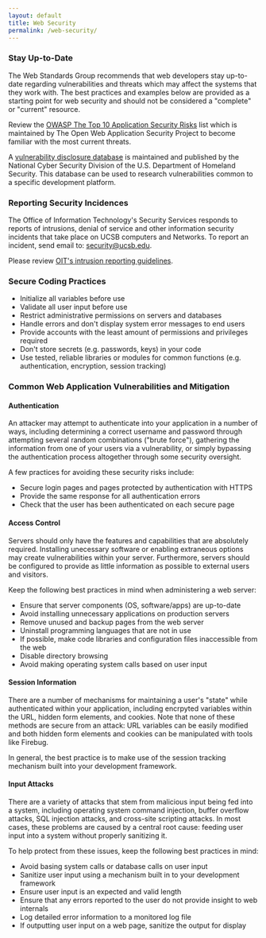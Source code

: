 ```yaml
---
layout: default
title: Web Security
permalink: /web-security/
---
```


### Stay Up-to-Date

The Web Standards Group recommends that web developers stay up-to-date
regarding vulnerabilities and threats which may affect the systems that they
work with. The best practices and examples below are provided as a starting
point for web security and should not be considered a "complete" or "current"
resource.

Review the
[OWASP The Top 10 Application Security Risks](https://www.owasp.org/index.php/Top_10)
list which is maintained by The Open Web Application Security Project to become
familiar with the most current threats.

A [vulnerability disclosure database](http://cve.mitre.org) is maintained and
published by the National Cyber Security Division of the U.S. Department of
Homeland Security. This database can be used to research vulnerabilities common
to a specific development platform.

### Reporting Security Incidences

The Office of Information Technology's Security Services responds to reports
of intrusions, denial of service and other information security incidents that
take place on UCSB computers and Networks. To report an incident, send email
to: [security@ucsb.edu](mailto:security@ucsb.edu).

Please review [OIT's intrusion reporting guidelines](http://www.oit.ucsb.edu/security/report_intrusion.asp).

### Secure Coding Practices

* Initialize all variables before use
* Validate all user input before use
* Restrict administrative permissions on servers and databases
* Handle errors and don't display system error messages to end users
* Provide accounts with the least amount of permissions and privileges required
* Don't store secrets (e.g. passwords, keys) in your code
* Use tested, reliable libraries or modules for common functions (e.g. authentication, encryption, session tracking)

### Common Web Application Vulnerabilities and Mitigation

#### Authentication

An attacker may attempt to authenticate into your application in a number of
ways, including determining a correct username and password through attempting
several random combinations ("brute force"), gathering the information from one
of your users via a vulnerability, or simply bypassing the authentication
process altogether through some security oversight.

A few practices for avoiding these security risks include:

* Secure login pages and pages protected by authentication with HTTPS
* Provide the same response for all authentication errors
* Check that the user has been authenticated on each secure page

#### Access Control

Servers should only have the features and capabilities that are absolutely
required. Installing unecessary software or enabling extraneous options may
create vulnerabilities within your server. Furthermore, servers should be
configured to provide as little information as possible to external users and
visitors.

Keep the following best practices in mind when administering a web server:

* Ensure that server components (OS, software/apps) are up-to-date
* Avoid installing unnecessary applications on production servers
* Remove unused and backup pages from the web server
* Uninstall programming languages that are not in use
* If possible, make code libraries and configuration files inaccessible from the web
* Disable directory browsing
* Avoid making operating system calls based on user input

#### Session Information

There are a number of mechanisms for maintaining a user's "state" while
authenticated within your application, including encrpyted variables within the
URL, hidden form elements, and cookies. Note that none of these methods are
secure from an attack: URL variables can be easily modified and both hidden
form elements and cookies can be manipulated with tools like Firebug.

In general, the best practice is to make use of the session tracking mechanism
built into your development framework.

#### Input Attacks

There are a variety of attacks that stem from malicious input being fed into a
system, including operating system command injection, buffer overflow attacks,
SQL injection attacks, and cross-site scripting attacks. In most cases, these
problems are caused by a central root cause: feeding user input into a system
without properly sanitizing it.

To help protect from these issues, keep the following best practices in mind:

* Avoid basing system calls or database calls on user input
* Sanitize user input using a mechanism built in to your development framework
* Ensure user input is an expected and valid length
* Ensure that any errors reported to the user do not provide insight to web internals
* Log detailed error information to a monitored log file
* If outputting user input on a web page, sanitize the output for display
